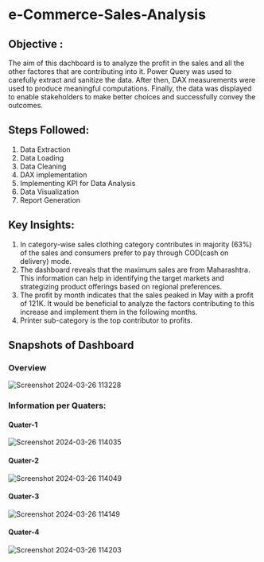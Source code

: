 # e-Commerce-Sales-Analysis

## Objective : 
The aim of this dachboard is to analyze the profit in the sales and all the other factores that are contributing into it.
Power Query was used to carefully extract and sanitize the data. After then, DAX measurements were used to produce meaningful computations. Finally, the data was displayed to enable stakeholders to make better choices and successfully convey the outcomes.

## Steps Followed:
1. Data Extraction
2. Data Loading
3. Data Cleaning
4. DAX implementation
5. Implementing KPI for Data Analysis
6. Data Visualization
7. Report Generation


## Key Insights:
1. In category-wise sales clothing category contributes in majority (63%) of the sales and consumers prefer to pay through COD(cash on delivery) mode. 
2. The dashboard reveals that the maximum sales are from Maharashtra. This information can help in identifying the target markets and strategizing product offerings based on regional preferences.
3. The profit by month indicates that the sales peaked in May with a profit of 121K. It would be beneficial to analyze the factors contributing to this increase and implement them in the following months.
4. Printer sub-category is the top contributor to profits.

## Snapshots of Dashboard

### Overview
![Screenshot 2024-03-26 113228](https://github.com/AasthaKiri/e-Commerce-Sales-Analysis/assets/98647483/fc73c11a-2481-43a9-b5cd-0b34bd91e2a3)

### Information per Quaters:

#### Quater-1
![Screenshot 2024-03-26 114035](https://github.com/AasthaKiri/e-Commerce-Sales-Analysis/assets/98647483/98fbd577-8bde-4b40-8ec0-e94ed44e035c)

#### Quater-2
![Screenshot 2024-03-26 114049](https://github.com/AasthaKiri/e-Commerce-Sales-Analysis/assets/98647483/5ac31f26-e8a3-4a98-a7d1-41011c33a2f6)

#### Quater-3
![Screenshot 2024-03-26 114149](https://github.com/AasthaKiri/e-Commerce-Sales-Analysis/assets/98647483/0ac894b5-5e40-47e4-8c6b-e96bcbf32d91)

#### Quater-4
![Screenshot 2024-03-26 114203](https://github.com/AasthaKiri/e-Commerce-Sales-Analysis/assets/98647483/eacbda0d-1748-45e0-9cc6-394cf5aa5a46)

